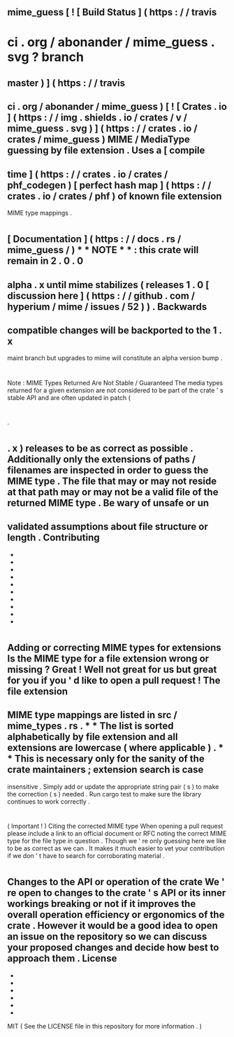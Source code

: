 #
mime_guess
[
!
[
Build
Status
]
(
https
:
/
/
travis
-
ci
.
org
/
abonander
/
mime_guess
.
svg
?
branch
=
master
)
]
(
https
:
/
/
travis
-
ci
.
org
/
abonander
/
mime_guess
)
[
!
[
Crates
.
io
]
(
https
:
/
/
img
.
shields
.
io
/
crates
/
v
/
mime_guess
.
svg
)
]
(
https
:
/
/
crates
.
io
/
crates
/
mime_guess
)
MIME
/
MediaType
guessing
by
file
extension
.
Uses
a
[
compile
-
time
]
(
https
:
/
/
crates
.
io
/
crates
/
phf_codegen
)
[
perfect
hash
map
]
(
https
:
/
/
crates
.
io
/
crates
/
phf
)
of
known
file
extension
-
>
MIME
type
mappings
.
#
#
#
#
[
Documentation
]
(
https
:
/
/
docs
.
rs
/
mime_guess
/
)
*
*
NOTE
*
*
:
this
crate
will
remain
in
2
.
0
.
0
-
alpha
.
x
until
mime
stabilizes
(
releases
1
.
0
[
discussion
here
]
(
https
:
/
/
github
.
com
/
hyperium
/
mime
/
issues
/
52
)
)
.
Backwards
-
compatible
changes
will
be
backported
to
the
1
.
x
-
maint
branch
but
upgrades
to
mime
will
constitute
an
alpha
version
bump
.
#
#
#
#
Note
:
MIME
Types
Returned
Are
Not
Stable
/
Guaranteed
The
media
types
returned
for
a
given
extension
are
not
considered
to
be
part
of
the
crate
'
s
stable
API
and
are
often
updated
in
patch
(
#
.
#
.
x
)
releases
to
be
as
correct
as
possible
.
Additionally
only
the
extensions
of
paths
/
filenames
are
inspected
in
order
to
guess
the
MIME
type
.
The
file
that
may
or
may
not
reside
at
that
path
may
or
may
not
be
a
valid
file
of
the
returned
MIME
type
.
Be
wary
of
unsafe
or
un
-
validated
assumptions
about
file
structure
or
length
.
Contributing
-
-
-
-
-
-
-
-
-
-
-
#
#
#
#
Adding
or
correcting
MIME
types
for
extensions
Is
the
MIME
type
for
a
file
extension
wrong
or
missing
?
Great
!
Well
not
great
for
us
but
great
for
you
if
you
'
d
like
to
open
a
pull
request
!
The
file
extension
-
>
MIME
type
mappings
are
listed
in
src
/
mime_types
.
rs
.
*
*
The
list
is
sorted
alphabetically
by
file
extension
and
all
extensions
are
lowercase
(
where
applicable
)
.
*
*
This
is
necessary
only
for
the
sanity
of
the
crate
maintainers
;
extension
search
is
case
-
insensitive
.
Simply
add
or
update
the
appropriate
string
pair
(
s
)
to
make
the
correction
(
s
)
needed
.
Run
cargo
test
to
make
sure
the
library
continues
to
work
correctly
.
#
#
#
#
(
Important
!
)
Citing
the
corrected
MIME
type
When
opening
a
pull
request
please
include
a
link
to
an
official
document
or
RFC
noting
the
correct
MIME
type
for
the
file
type
in
question
.
Though
we
'
re
only
guessing
here
we
like
to
be
as
correct
as
we
can
.
It
makes
it
much
easier
to
vet
your
contribution
if
we
don
'
t
have
to
search
for
corroborating
material
.
#
#
#
#
Changes
to
the
API
or
operation
of
the
crate
We
'
re
open
to
changes
to
the
crate
'
s
API
or
its
inner
workings
breaking
or
not
if
it
improves
the
overall
operation
efficiency
or
ergonomics
of
the
crate
.
However
it
would
be
a
good
idea
to
open
an
issue
on
the
repository
so
we
can
discuss
your
proposed
changes
and
decide
how
best
to
approach
them
.
License
-
-
-
-
-
-
-
MIT
(
See
the
LICENSE
file
in
this
repository
for
more
information
.
)
